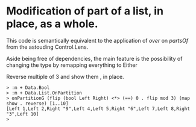 # Modification of part of a list, in place, as a whole.

This code is semantically equivalent to the application of *over* on *partsOf* from the astouding Control.Lens.

Aside being free of dependencies, the main feature is the possibility of changing the type by remapping everything to Either

Reverse multiple of 3 and show them , in place.

```
> :m + Data.Bool
> :m + Data.List.OnPartition 
> onPartitionG (flip (bool Left Right) <*> (==) 0 . flip mod 3) (map show . reverse) [1..10]
[Left 1,Left 2,Right "9",Left 4,Left 5,Right "6",Left 7,Left 8,Right "3",Left 10]
> 

```
